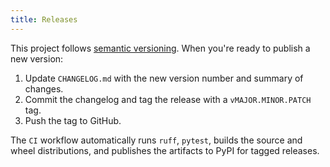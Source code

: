 ```yaml
---
title: Releases
---
```


This project follows [semantic versioning](https://semver.org/).  When you're
ready to publish a new version:

1. Update `CHANGELOG.md` with the new version number and summary of changes.
2. Commit the changelog and tag the release with a `vMAJOR.MINOR.PATCH` tag.
3. Push the tag to GitHub.

The `CI` workflow automatically runs `ruff`, `pytest`, builds the source and
wheel distributions, and publishes the artifacts to PyPI for tagged releases.
